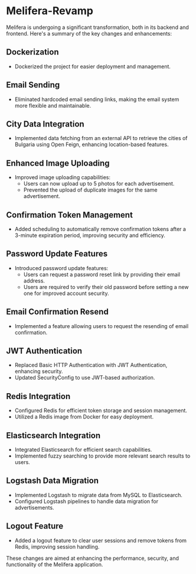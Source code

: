 # Melifera-Revamp

Melifera is undergoing a significant transformation, both in its backend and frontend. Here's a summary of the key changes and enhancements:

## Dockerization
- Dockerized the project for easier deployment and management.

## Email Sending
- Eliminated hardcoded email sending links, making the email system more flexible and maintainable.

## City Data Integration
- Implemented data fetching from an external API to retrieve the cities of Bulgaria using Open Feign, enhancing location-based features.

## Enhanced Image Uploading
- Improved image uploading capabilities:
  - Users can now upload up to 5 photos for each advertisement.
  - Prevented the upload of duplicate images for the same advertisement.

## Confirmation Token Management
- Added scheduling to automatically remove confirmation tokens after a 3-minute expiration period, improving security and efficiency.

## Password Update Features
- Introduced password update features:
  - Users can request a password reset link by providing their email address.
  - Users are required to verify their old password before setting a new one for improved account security.

## Email Confirmation Resend
- Implemented a feature allowing users to request the resending of email confirmation.

## JWT Authentication
- Replaced Basic HTTP Authentication with JWT Authentication, enhancing security.
- Updated SecurityConfig to use JWT-based authorization.

## Redis Integration
- Configured Redis for efficient token storage and session management.
- Utilized a Redis image from Docker for easy deployment.

## Elasticsearch Integration
- Integrated Elasticsearch for efficient search capabilities.
- Implemented fuzzy searching to provide more relevant search results to users.

## Logstash Data Migration
- Implemented Logstash to migrate data from MySQL to Elasticsearch.
- Configured Logstash pipelines to handle data migration for advertisements.

## Logout Feature
- Added a logout feature to clear user sessions and remove tokens from Redis, improving session handling.

These changes are aimed at enhancing the performance, security, and functionality of the Melifera application.
